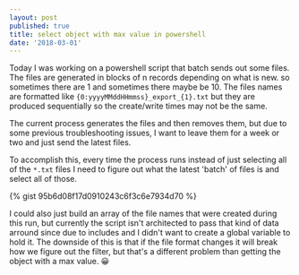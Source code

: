 ```yaml
---
layout: post
published: true
title: select object with max value in powershell
date: '2018-03-01'
---
```

Today I was working on a powershell script that batch sends out some files. The files are generated in blocks of n records depending on what is new. so sometimes there are 1 and sometimes there maybe be 10. The files names are formatted like `{0:yyyyMMddHHmmss}_export_{1}.txt` but they are produced sequentially so the create/write times may not be the same.

The current process generates the files and then removes them, but due to some previous troubleshooting issues, I want to leave them for a week or two and just send the latest files.

To accomplish this, every time the process runs instead of just selecting all of the `*.txt` files I need to figure out what the latest 'batch' of files is and select all of those.

{% gist 95b6d08f17d0910243c6f3c6e7934d70 %}

I could also just build an array of the file names that were created during this run, but currently the script isn't architected to pass that kind of data arround since due to includes and I didn't want to create a global variable to hold it. The downside of this is that if the file format changes it will break how we figure out the filter, but that's a different problem than getting the object with a max value. 😀
